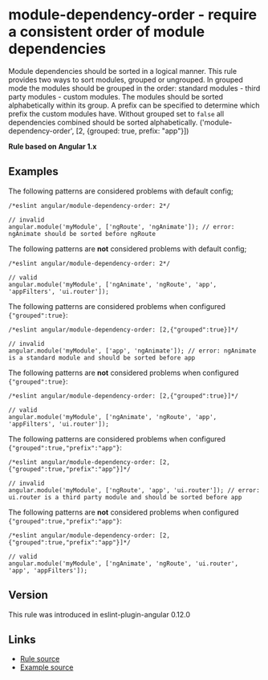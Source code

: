 <!-- WARNING: Generated documentation. Edit docs and examples in the rule and examples file ('rules/module-dependency-order.js', 'examples/module-dependency-order.js'). -->

# module-dependency-order - require a consistent order of module dependencies

Module dependencies should be sorted in a logical manner.
This rule provides two ways to sort modules, grouped or ungrouped.
In grouped mode the modules should be grouped in the order: standard modules - third party modules - custom modules.
The modules should be sorted alphabetically within its group.
A prefix can be specified to determine which prefix the custom modules have.
Without grouped set to `false` all dependencies combined should be sorted alphabetically.
('module-dependency-order', [2, {grouped: true, prefix: "app"}])

**Rule based on Angular 1.x**

## Examples

The following patterns are considered problems with default config;

    /*eslint angular/module-dependency-order: 2*/

    // invalid
    angular.module('myModule', ['ngRoute', 'ngAnimate']); // error: ngAnimate should be sorted before ngRoute

The following patterns are **not** considered problems with default config;

    /*eslint angular/module-dependency-order: 2*/

    // valid
    angular.module('myModule', ['ngAnimate', 'ngRoute', 'app', 'appFilters', 'ui.router']);

The following patterns are considered problems when configured `{"grouped":true}`:

    /*eslint angular/module-dependency-order: [2,{"grouped":true}]*/

    // invalid
    angular.module('myModule', ['app', 'ngAnimate']); // error: ngAnimate is a standard module and should be sorted before app

The following patterns are **not** considered problems when configured `{"grouped":true}`:

    /*eslint angular/module-dependency-order: [2,{"grouped":true}]*/

    // valid
    angular.module('myModule', ['ngAnimate', 'ngRoute', 'app', 'appFilters', 'ui.router']);

The following patterns are considered problems when configured `{"grouped":true,"prefix":"app"}`:

    /*eslint angular/module-dependency-order: [2,{"grouped":true,"prefix":"app"}]*/

    // invalid
    angular.module('myModule', ['ngRoute', 'app', 'ui.router']); // error: ui.router is a third party module and should be sorted before app

The following patterns are **not** considered problems when configured `{"grouped":true,"prefix":"app"}`:

    /*eslint angular/module-dependency-order: [2,{"grouped":true,"prefix":"app"}]*/

    // valid
    angular.module('myModule', ['ngAnimate', 'ngRoute', 'ui.router', 'app', 'appFilters']);

## Version

This rule was introduced in eslint-plugin-angular 0.12.0

## Links

* [Rule source](../rules/module-dependency-order.js)
* [Example source](../examples/module-dependency-order.js)
